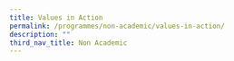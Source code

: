 ```yaml
---
title: Values in Action
permalink: /programmes/non-academic/values-in-action/
description: ""
third_nav_title: Non Academic
---
```

